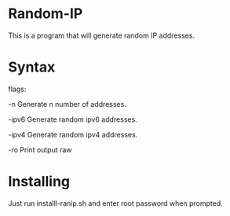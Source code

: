 # Random-IP
This is a program that will generate random IP addresses.

# Syntax

flags:

-n Generate n number of addresses.

-ipv6 Generate random ipv6 addresses.

-ipv4 Generate random ipv4 addresses.

-ro Print output raw

# Installing

Just run installl-ranip.sh and enter root password when prompted.
